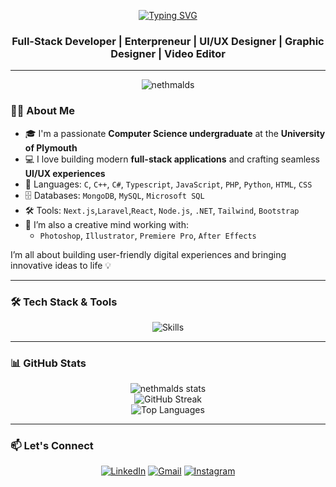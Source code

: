 
<!-- Profile Typing Animation -->
<p align="center">
  <a href="https://git.io/typing-svg">
    <img src="https://readme-typing-svg.demolab.com?font=Fira+Code&size=30&duration=3000&pause=1000&color=F7F7F7&center=true&vCenter=true&width=800&lines=Hi+%F0%9F%91%8B+I'm+Dasun+Sri+Nethmal;Full-Stack+Developer;Entrepreneur;UI%2FUX+Designer;Graphic+Designer+%7C+Video+Editor" alt="Typing SVG" />
  </a>
</p>

<h3 align="center"> Full-Stack Developer  |  Enterpreneur  |  UI/UX Designer  |  Graphic Designer  |  Video Editor</h3>

---

<p align="center">
  <img src="https://komarev.com/ghpvc/?username=nethmalds&label=Profile%20views&color=0e75b6&style=flat" alt="nethmalds" />
</p>

### 👨‍💻 About Me

- 🎓 I'm a passionate **Computer Science undergraduate** at the **University of Plymouth**
- 💻 I love building modern **full-stack applications** and crafting seamless **UI/UX experiences**
- 🧠 Languages: `C`, `C++`, `C#`, `Typescript`, `JavaScript`, `PHP`, `Python`, `HTML`, `CSS`
- 🗄️ Databases: `MongoDB`, `MySQL`, `Microsoft SQL`
- 🛠️ Tools: `Next.js`,`Laravel`,`React`, `Node.js`, `.NET`, `Tailwind`, `Bootstrap`
- 🎨 I’m also a creative mind working with:
  - `Photoshop`, `Illustrator`, `Premiere Pro`, `After Effects`

I’m all about building user-friendly digital experiences and bringing innovative ideas to life 💡

---

### 🛠️ Tech Stack & Tools

<p align="center">
  <img src="https://skillicons.dev/icons?i=html,css,js,laravel,react,nodejs,php,py,c,cs,cpp,dotnet,azure,git,github,tailwind,bootstrap,mysql,mongodb,vscode,aws,visualstudio,figma,photoshop,illustrator,pr,ae&theme=dark&perline=10" alt="Skills" />
</p>

---

### 📊 GitHub Stats

<p align="center">
  <img src="https://github-readme-stats.vercel.app/api?username=nethmalds&theme=highcontrast&show_icons=true&hide_border=true&count_private=true" alt="nethmalds stats" />
  <br/>
  <img src="https://github-readme-streak-stats.herokuapp.com?user=nethmalds&theme=highcontrast&hide_border=true" alt="GitHub Streak" />
  <br/>
  <img src="https://github-readme-stats.vercel.app/api/top-langs/?username=nethmalds&theme=highcontrast&layout=compact&langs_count=6&hide_border=true" alt="Top Languages" />
</p>

---

### 📫 Let's Connect

<p align="center">
  <a href="https://www.linkedin.com/in/dasun-sri" target="_blank"><img alt="LinkedIn" src="https://img.shields.io/badge/LinkedIn-blue?style=for-the-badge&logo=linkedin&logoColor=white"></a>
  <a href="mailto:dsnconstruction.19
    @gmail.com"><img alt="Gmail" src="https://img.shields.io/badge/Gmail-red?style=for-the-badge&logo=gmail&logoColor=white"></a>
  <a href="https://www.instagram.com/nethm_al20"><img alt="Instagram" src="https://img.shields.io/badge/Instagram-E4405F?style=for-the-badge&logo=instagram&logoColor=white"></a>
</p>

